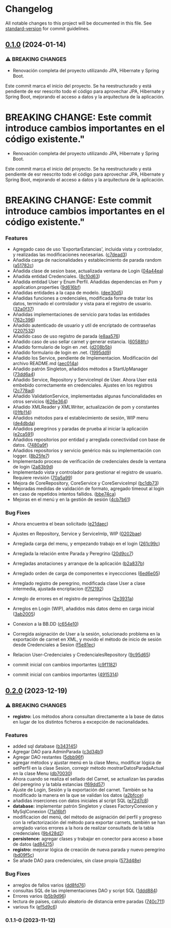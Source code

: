 # Changelog

All notable changes to this project will be documented in this file. See [standard-version](https://github.com/conventional-changelog/standard-version) for commit guidelines.

## [0.1.0](https://github.com/AlthausDev/JavaProyect.01-GestorPeregrinos/compare/v0.2.0...v0.1.0) (2024-01-14)


### ⚠ BREAKING CHANGES

* Renovación completa del proyecto utilizando JPA, Hibernate y Spring Boot.

Este commit marca el inicio del proyecto. Se ha reestructurado y está pendiente de esr reescrito todo el código para aprovechar JPA, Hibernate y Spring Boot, mejorando el acceso a datos y la arquitectura de la aplicación.

# BREAKING CHANGE: Este commit introduce cambios importantes en el código existente."
* Renovación completa del proyecto utilizando JPA, Hibernate y Spring Boot.

Este commit marca el inicio del proyecto. Se ha reestructurado y está pendiente de esr reescrito todo el código para aprovechar JPA, Hibernate y Spring Boot, mejorando el acceso a datos y la arquitectura de la aplicación.

# BREAKING CHANGE: Este commit introduce cambios importantes en el código existente."

### Features

* Agregado caso de uso 'ExportarEstancias', incluida vista y controlador, y realizadas las modificaciones necesarias. ([c7dead3](https://github.com/AlthausDev/JavaProyect.01-GestorPeregrinos/commit/c7dead3dd735f4066e0771936739b4c5fc0fbf27))
* Añadida carga de nacionalidades y establecimiento de parada random ([a51782c](https://github.com/AlthausDev/JavaProyect.01-GestorPeregrinos/commit/a51782cfeeee94d9baa88faf11c0ebe4cbbd8d3e))
* Añadida clase de sesion base, actualizada ventana de Login ([04a44ea](https://github.com/AlthausDev/JavaProyect.01-GestorPeregrinos/commit/04a44ea97eca1aebf31de2919db747609ea580ff))
* Añadida entidad Credenciales. ([8c10d63](https://github.com/AlthausDev/JavaProyect.01-GestorPeregrinos/commit/8c10d63255cee1f2ab0a30866cb54e687de21faa))
* Añadida entidad User y Enum Perfil. Añadidas dependencias en Pom y application.properties ([9d616bf](https://github.com/AlthausDev/JavaProyect.01-GestorPeregrinos/commit/9d616bf4fc24c58e67a18e2fcf099f64d786353d))
* Añadidas entidades a la capa de modelo. ([dee30d5](https://github.com/AlthausDev/JavaProyect.01-GestorPeregrinos/commit/dee30d5b6c1702b6ad7fad99601bb2452eef29fb))
* Añadidas funciones a credenciales, modificada forma de  tratar los datos, terminado el controlador y vista para el registro de usuario. ([32a0f37](https://github.com/AlthausDev/JavaProyect.01-GestorPeregrinos/commit/32a0f37213e5c66d54c6f64b76a69f8c7b3e8edd))
* Añadidas implementaciones de servicio para todas las entidades ([762c396](https://github.com/AlthausDev/JavaProyect.01-GestorPeregrinos/commit/762c396b74ce813e55b2044024c0461fd17ed046))
* Añadido autenticado de usuario y util de encriptado de contraseñas ([2207532](https://github.com/AlthausDev/JavaProyect.01-GestorPeregrinos/commit/2207532d24429990d4b3d0e6ed0aa6f9277e1075))
* Añadido caso de uso registro de parada ([e8aa576](https://github.com/AlthausDev/JavaProyect.01-GestorPeregrinos/commit/e8aa576a558ae5b9cb07e73a1f70a930343023e4))
* Añadido caso de uso sellar carnet y generar estancia. ([60588fc](https://github.com/AlthausDev/JavaProyect.01-GestorPeregrinos/commit/60588fcf75bf40c9563ce821111e6fd80e43aea4))
* Añadido formulario de login en .net. ([d208b5b](https://github.com/AlthausDev/JavaProyect.01-GestorPeregrinos/commit/d208b5bbde0057fbeac8d69a636c736b4f817735))
* Añadido formulario de login en .net. ([1995dd9](https://github.com/AlthausDev/JavaProyect.01-GestorPeregrinos/commit/1995dd9d3af4124f6a4d8a48e2aa6442bb34ab35))
* Añadido los Service, pendiente de Implementacion. Modificación del archivo README.md ([aec014a](https://github.com/AlthausDev/JavaProyect.01-GestorPeregrinos/commit/aec014ac6c1f39ad93c9edd44e7d2ac5f2614c46))
* Añadido patrón Singleton, añadidos métodos a StartUpManager ([73dd6a4](https://github.com/AlthausDev/JavaProyect.01-GestorPeregrinos/commit/73dd6a4482d118cf069e6d80c45d29d115a6049d))
* Añadido Service, Repository y ServiceImpl de User. Ahora User está embebido correctamente en credenciales. Ajustes en los registros ([2c778ad](https://github.com/AlthausDev/JavaProyect.01-GestorPeregrinos/commit/2c778ad600095ea3570fc4fc8b74f1129aae9206))
* Añadido ValidationService, implementadas algunas funcionalidades en otros servicios ([626e364](https://github.com/AlthausDev/JavaProyect.01-GestorPeregrinos/commit/626e36499c532c9a5f0a9d9aba09c4854e9c4db2))
* Añadido XMLReader y XMLWriter, actualización de pom y constantes ([01fb114](https://github.com/AlthausDev/JavaProyect.01-GestorPeregrinos/commit/01fb1143eaf6e391141fc2b624ed6cad2270686c))
* Añadidos métodos para el establecimiento de sesión, WIP menu ([de4dbda](https://github.com/AlthausDev/JavaProyect.01-GestorPeregrinos/commit/de4dbda7d6bf345742a5ca62f4f4fdcf49fe0468))
* Añadidos peregrinos y paradas de prueba al  iniciar la aplicación ([e2ca591](https://github.com/AlthausDev/JavaProyect.01-GestorPeregrinos/commit/e2ca591304ec3c123348737549a9bbbf201cf698))
* Añadidos repositorios por entidad y arreglada conectividad con base de datos. ([7480a9f](https://github.com/AlthausDev/JavaProyect.01-GestorPeregrinos/commit/7480a9fa86fe9cb55d0927f50c80724cdda30cdf))
* Añadidos repositorios y servicio genérico más su implementación con logger. ([8b25fe7](https://github.com/AlthausDev/JavaProyect.01-GestorPeregrinos/commit/8b25fe7cf167ecfbb35b67e9c21177ad6913a8ef))
* Implementado proceso de verificación de credenciales desde la ventana de login ([2a83b9d](https://github.com/AlthausDev/JavaProyect.01-GestorPeregrinos/commit/2a83b9dba34b5a68730e7252360d9e2031a8d466))
* Implementado vista y controlador para gestionar el registro de usuario. Requiere revisión ([70a5a99](https://github.com/AlthausDev/JavaProyect.01-GestorPeregrinos/commit/70a5a998bdfb61a12a58a90adc53d5aadc68f54f))
* Mejora de CoreRepository, CoreService y CoreServiceImpl ([bc1db73](https://github.com/AlthausDev/JavaProyect.01-GestorPeregrinos/commit/bc1db730dc1df5851580a477c5426c27dd334954))
* Mejoradas medidas de validación de formato, agregado timeout al login en caso de repetidos intentos fallidos. ([bbe74ca](https://github.com/AlthausDev/JavaProyect.01-GestorPeregrinos/commit/bbe74ca9258255b84931dd9e6bf17b6f5178d887))
* Mejoras en el menú y en la gestión de sesión ([4cb7b61](https://github.com/AlthausDev/JavaProyect.01-GestorPeregrinos/commit/4cb7b6166d9a950f337989ff14a89d4b2d96abbb))


### Bug Fixes

* Ahora encuentra el bean solicitado ([e21daec](https://github.com/AlthausDev/JavaProyect.01-GestorPeregrinos/commit/e21daecbebda9264c6213c5729b14fb47e7a20b4))
* Ajustes en Repository, Service y ServiceImlp, WIP ([0202bae](https://github.com/AlthausDev/JavaProyect.01-GestorPeregrinos/commit/0202bae5937c6532b30124e7b4b7ec0e4fce8c24))
* Arreglada carga del menu, y empezando trabajo en el login ([261c99c](https://github.com/AlthausDev/JavaProyect.01-GestorPeregrinos/commit/261c99c6ae6eefe5c6e736382e10f244342b529f))
* Arreglada la relación entre Parada y Peregrino ([20d9cc7](https://github.com/AlthausDev/JavaProyect.01-GestorPeregrinos/commit/20d9cc73b8f1c0b867c9fc51966ad0a0f2bff9f8))
* Arregladas anotaciones y arranque de la aplicación ([b2a837b](https://github.com/AlthausDev/JavaProyect.01-GestorPeregrinos/commit/b2a837b867924736fa8e71c3491c72bcb94dbe69))
* Arreglado orden de carga de componentes e inyeccciones ([6ed6e05](https://github.com/AlthausDev/JavaProyect.01-GestorPeregrinos/commit/6ed6e05255f2bcbb76ba7dfaa8acee3b2e71f470))
* Arreglado registro de peregrino, modificada clase User a clase intermedia, ajustada encriptacion ([f7f2192](https://github.com/AlthausDev/JavaProyect.01-GestorPeregrinos/commit/f7f2192b86e646defde45518ea5b805c0cb576d2))
* Arreglo de errores en el registro de peregrinos ([2e3931a](https://github.com/AlthausDev/JavaProyect.01-GestorPeregrinos/commit/2e3931abae69f1ddbdb53df2ef18ba7886a392b2))
* Arreglos en Login (WIP), añadidos más datos demo en carga inicial ([3ab2005](https://github.com/AlthausDev/JavaProyect.01-GestorPeregrinos/commit/3ab2005a4164022a00e09e38f4a8c33d345c50dd))
* Conexion a la BB.DD ([c654e10](https://github.com/AlthausDev/JavaProyect.01-GestorPeregrinos/commit/c654e10c0abfeaf05230d3db06ba3d5a58384c3c))
* Corregida asignación de User a la sesión, solucionado problema en la exportación de carnet en XML, y movido el método de inicio de sesión desde Credenciales a Sesion ([f5e81ec](https://github.com/AlthausDev/JavaProyect.01-GestorPeregrinos/commit/f5e81ec68943bea337a0e6c2a2b9dc0dc14d7eb2))
* Relacion User-Credenciales y CredencialesRepository ([9c95d65](https://github.com/AlthausDev/JavaProyect.01-GestorPeregrinos/commit/9c95d65faa24269df9d6d6800137622f97722e23))


* commit inicial con cambios importantes ([c9f1182](https://github.com/AlthausDev/JavaProyect.01-GestorPeregrinos/commit/c9f11826976b9a3015674e98a5a7a51a92465651))
* commit inicial con cambios importantes ([4915314](https://github.com/AlthausDev/JavaProyect.01-GestorPeregrinos/commit/4915314ab288921c1e8aa9e1cf42a3b940eefbdc))

## [0.2.0](https://github.com/AlthausDev/JavaProyect.01-GestorPeregrinos/compare/v0.1.1-0...v0.2.0) (2023-12-19)


### ⚠ BREAKING CHANGES

* **registro:** Los métodos ahora consultan directamente a la base de datos en lugar de los distintos ficheros a excepción de nacionalidades.

### Features

* added sql database ([b343145](https://github.com/AlthausDev/JavaProyect.01-GestorPeregrinos/commit/b34314532f29861cb561ac686d66d1be8ab66e8b))
* Agregar DAO para AdminParada ([c3d34b1](https://github.com/AlthausDev/JavaProyect.01-GestorPeregrinos/commit/c3d34b16c84fabc42b3200ff49d08c0f55eb6c11))
* Agregar DAO restantes ([5dbb96f](https://github.com/AlthausDev/JavaProyect.01-GestorPeregrinos/commit/5dbb96f3bc46e991741c35ae6235c2291a4c92b7))
* agregar métodos y ajustar menú en la clase Menu, modificar lógica de setPerfil en la clase Sesion,  corregir método mostrarDatosParadaActual en la clase Menu ([db70030](https://github.com/AlthausDev/JavaProyect.01-GestorPeregrinos/commit/db700306d19f343af2d4937e4678a4bd79ccb139))
* Ahora cuando se realiza el sellado del Carnet, se actualizan las paradas del peregrino y la tabla estancias ([f69dd57](https://github.com/AlthausDev/JavaProyect.01-GestorPeregrinos/commit/f69dd575fec0387c86ce4d09240a06db23e2c683))
* Ajuste de Login, Sesión y la exportación del carnet. También se ha modificado la manera en la que se validan los datos ([a2bfcce](https://github.com/AlthausDev/JavaProyect.01-GestorPeregrinos/commit/a2bfccebf29ad736efde91ef22964cc2de9a03f7))
* añadidas inserciones con datos iniciales al script SQL ([e72d7c8](https://github.com/AlthausDev/JavaProyect.01-GestorPeregrinos/commit/e72d7c8e45712d72018196078eb3ca2af4d5cc59))
* **database:** implementar patrón Singleton y clases FactoryConexion y MySqlConexion ([71a16bf](https://github.com/AlthausDev/JavaProyect.01-GestorPeregrinos/commit/71a16bf8dbbf55293dea885038b0f063577c1af9))
* modificacion del menú, del método de asignación del perfil y progreso con la refactorización del método para exportar carnets, también se han arreglado varios errores a la hora de realizar consultads de la tabla credenciales ([9b428d2](https://github.com/AlthausDev/JavaProyect.01-GestorPeregrinos/commit/9b428d252e6906963f957b63e7c7853d127a6a42))
* **persistence:** agregar clases y trabajar en conector para acceso a base de datos ([ad84215](https://github.com/AlthausDev/JavaProyect.01-GestorPeregrinos/commit/ad84215ca9c22d32e4613c582b5760fb48c38441))
* **registro:** mejorar lógica de creación de nueva parada y nuevo peregrino ([bd09f5c](https://github.com/AlthausDev/JavaProyect.01-GestorPeregrinos/commit/bd09f5c8acd7c8e008565427fcf306cf9992d65f))
* Se añade DAO para credenciales, sin clase propia ([573d48e](https://github.com/AlthausDev/JavaProyect.01-GestorPeregrinos/commit/573d48edccf25435a1104addfcc7df3cb052fc0b))


### Bug Fixes

* arreglos de fallos varios ([dd8fd76](https://github.com/AlthausDev/JavaProyect.01-GestorPeregrinos/commit/dd8fd7661c55bfbdba541bcdf76c4e90bedddf26))
* consultas SQL de las implementaciones DAO y script SQL ([1ddd884](https://github.com/AlthausDev/JavaProyect.01-GestorPeregrinos/commit/1ddd884d404067f093d5b4a57786aabf66392488))
* Errores varios ([b5b9d96](https://github.com/AlthausDev/JavaProyect.01-GestorPeregrinos/commit/b5b9d966cd39a0aaa691470eff4f7152a672b616))
* lectura de paises, calculo aleatorio de distancia entre paradas ([740c711](https://github.com/AlthausDev/JavaProyect.01-GestorPeregrinos/commit/740c711a7411301618b3301c7502319b76443fd2))
* various fix ([ef5d9c6](https://github.com/AlthausDev/JavaProyect.01-GestorPeregrinos/commit/ef5d9c64da82fa58b7ba343151ed471f4433166d))

### 0.1.1-0 (2023-11-12)
